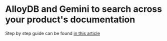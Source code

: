 # AlloyDB and Gemini to search across your product's documentation

Step by step guide can be found [in this article](https://aiven.io/developer/building-smarter-documentation-search-with-alloydb-omni-and-gemini)
